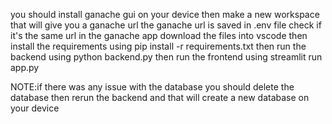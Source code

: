 you should install ganache gui on your device then make a new workspace that will give you a ganache url 
the ganache url is saved in .env file check if it's the same url in the ganache app
download the files into vscode then install the requirements using 
pip install -r requirements.txt
then run the backend using 
python backend.py
then run the frontend using
streamlit run app.py

NOTE:if there was any issue with the database you should delete the database then rerun the backend and that will create a new database on your device
